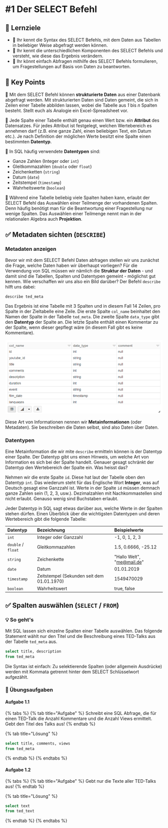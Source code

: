 # \#1 Der SELECT Befehl

## 🎯 Lernziele

* 🎯 Ihr kennt die Syntax des SELECT Befehls, mit dem Daten aus Tabellen in beliebiger Weise abgefragt werden können.
* 🎯 Ihr kennt die unterschiedlichen Komponenten des SELECT Befehls und versteht, wie diese das Ergebnis verändern. 
* 🎯 Ihr könnt einfach Abfragen mithilfe des SELECT Befehls formulieren, um Fragestellungen auf Basis von Daten zu beantworten.

## 🔑 Key Points

🔑 Mit dem SELECT Befehl können **strukturierte Daten** aus einer Datenbank abgefragt werden. Mit strukturierten Daten sind Daten gemeint, die sich in Zeilen einer Tabelle abbilden lassen, wobei die Tabelle aus _1_ bis _n_ Spalten besteht. Stellt euch als Analogie ein Excel-Spreadsheet vor.

🔑 Jede Spalte einer Tabelle enthält genau einen Wert bzw. ein **Attribut** des Datensatzes. Für jedes Attribut ist festgelegt, welchen Wertebereich es annehmen darf \(z.B. eine ganze Zahl, einen beliebigen Text, ein Datum etc.\). Je nach Definition der möglichen Werte besitzt eine Spalte einen bestimmten **Datentyp**.

🔑 In SQL häufig verwendete **Datentypen** sind:

* Ganze Zahlen \(Integer oder `int`\)
* Gleitkommazahlen \(`double` oder `float`\)
* Zeichenketten \(`string`\)
* Datum \(`date`\)
* Zeitstempel \(`timestamp`\)
* Wahrheitswerte \(`boolean`\)

🔑 Während eine Tabelle beliebig viele Spalten haben kann, erlaubt der SELECT Befehl das Auswählen einer Teilmenge der vorhandenen Spalten. Denn häufig benötigt man für die Beantwortung einer Fragestellung nur wenige Spalten. Das Auswählen einer Teilmenge nennt man in der relationalen Algebra auch **Projektion**.

## ✅ Metadaten sichten \(`DESCRIBE`\)

### Metadaten anzeigen

Bevor wir mit dem SELECT Befehl Daten abfragen stellen wir uns zunächst die Frage, welche Daten haben wir überhaupt vorliegen? Für die Verwendung von SQL müssen wir nämlich die **Struktur der Daten** - und damit sind die Tabellen, Spalten und Datentypen gemeint - möglichst gut kennen. Wie verschaffen wir uns also ein Bild darüber? Der Befehl `describe` hilft uns dabei:

```sql
describe ted_meta
```

Das Ergebnis ist eine Tabelle mit 3 Spalten und in diesem Fall 14 Zeilen, pro Spalte in der Zieltabelle eine Zeile. Die erste Spalte `col_name` beinhaltet den Namen der Spalte in der Tabelle `ted_meta`. Die zweite Spalte `data_type` gibt den **Datentyp** der Spalte an. Die letzte Spalte enthält einen Kommentar zu der Spalte, wenn dieser gepflegt wäre \(in diesem Fall gibt es keine Kommentare\).

![Das Ergebnis des DESCRIBE Befehls hat 3 Spalten.](../../../.gitbook/assets/image%20%2811%29.png)

Diese Art von Informationen nennen wir **Metainformationen** \(oder Metadaten\). Sie beschreiben die Daten selbst, sind also Daten über Daten.

### Datentypen

Eine Metainformation die wir mite `describe` ermitteln können is der Datentyp einer Spalte. Der Datentyp gibt uns einen Hinweis, um welche Art von Information es sich bei der Spalte handelt. Genauer gesagt schränkt der Datentyp den Wertebereich der Spalte ein. Was heisst das?

Nehmen wir die erste Spalte `id`. Diese hat laut der Tabelle oben den Datentyp `int`. Das wiederum steht für das Englische Wort **Integer**, was auf Deutsch gesagt eine Ganzzahl ist. Werte in der Spalte `id` müssen demnach ganze Zahlen sein \(1, 2, 3, usw.\). Dezimalzahlen mit Nachkommastellen sind nicht erlaubt. Genauso wenig sind Buchstaben erlaubt.

Jeder Datentyp in SQL sagt etwas darüber aus, welche Werte in der Spalten stehen dürfen. Einen Überblick über die wichtigsten Datentypen und deren Wertebereich gibt die folgende Tabelle:

| Datentyp | Bezeichnung | Beispielwerte |
| :--- | :--- | :--- |
| `int` | Integer oder Ganzzahl | -1, 0, 1, 2, 3 |
| `double` / `float` | Gleitkommazahlen | 1.5, 0.6666, -25.12  |
| `string` | Zeichenkette | "Hallo Welt", "me@mail.de" |
| `date` | Datum | 01.01.2019 |
| `timestamp` | Zeitstempel \(Sekunden seit dem 01.01.1970\) | 1549470029 |
| `boolean` | Wahrheitswert | true, false |

## ✅ Spalten auswählen \(`SELECT` / `FROM`\)

### 💡 So geht's

Mit SQL lassen sich einzelne Spalten einer Tabelle auswählen. Das folgende Statement wählt nur den Titel und die Beschreibung eines TED-Talks aus der Tabelle `ted_meta` aus.

```sql
select title, description 
from ted_meta
```

Die Syntax ist einfach: Zu selektierende Spalten \(oder allgemein Ausdrücke\) werden mit Kommata getrennt hinter dem SELECT Schlüsselwort aufgezählt.

### 🤔 Übungsaufgaben

#### Aufgabe 1.1

{% tabs %}
{% tab title="Aufgabe" %}
Schreibt eine SQL Abfrage, die für einen TED-Talk die Anzahl Kommentare und die Anzahl Views ermittelt. Gebt den Titel des Talks aus!
{% endtab %}

{% tab title="Lösung" %}
```sql
select title, comments, views
from ted_meta
```
{% endtab %}
{% endtabs %}

#### Aufgabe 1.2

{% tabs %}
{% tab title="Aufgabe" %}
Gebt nur die Texte aller TED-Talks aus!
{% endtab %}

{% tab title="Lösung" %}
```sql
select text 
from ted_text
```
{% endtab %}
{% endtabs %}



